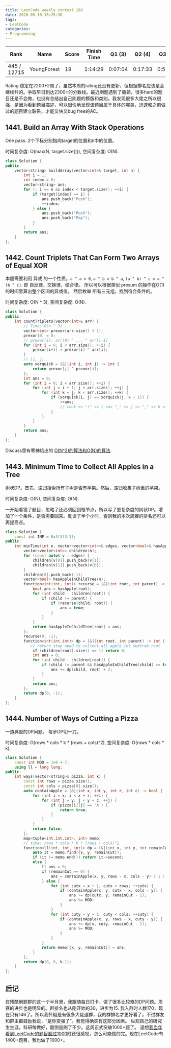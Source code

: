 ```yaml
---
title: LeetCode weekly contest 188
date: 2020-05-10 18:25:30
tags:
- LeetCode
categories:
- Programming
---
```


| Rank |	Name |	Score |	Finish Time | 	Q1 (3) |	Q2 (4) |	Q3 (5) |	Q4 (7)|
|--|--|--|--|--|--|--|--|
| 445 / 12715 |	YoungForest | 19 | 	1:14:29 |  0:07:04 | 0:17:33 | 0:56:49 | 1:14:29 |

Rating 稳定在2200+2周了，虽然本周的rating还没有更新，但根据排名应该是会继续升的。争取早日到达2300+的分数线。最近刷题遇到了瓶颈，很多hard的题目还是不会做，也没有总结出自己刷题的模版和类别。我发现很多大佬之所以很强，是因为看到题目描述，可以很快地发现该题目属于具体的哪类，迅速和之前做过的题目建立联系，才能又快又bug free的AC。


## 1441. Build an Array With Stack Operations

One pass. 2个下标分别指向target的位置和n中的位置。

时间复杂度: O(max(N, target.size())),
空间复杂度: O(N).

```cpp
class Solution {
public:
    vector<string> buildArray(vector<int>& target, int n) {
        int i = 1;
        int index = 0;
        vector<string> ans;
        for (; i <= n && index < target.size(); ++i) {
            if (target[index] == i) {
                ans.push_back("Push");
                ++index;
            } else {
                ans.push_back("Push");
                ans.push_back("Pop");
            }
        }
        return ans;
    }
};
```

## 1442. Count Triplets That Can Form Two Arrays of Equal XOR

本题需要利用 异或 的一个性质。`a ^ a = 0`, `a ^ b = b ^ a`, `(a ^ b) ^ c = a ^ (b ^ c)`. 即 自反律，交换律，结合律。
所以可以根据类似 presum 的操作在O(1)的时间里算出整个区间的异或值。
然后枚举 所有三元组，找到符合条件的。

时间复杂度: O(N ^ 3),
空间复杂度: O(N).

```cpp
class Solution {
public:
    int countTriplets(vector<int>& arr) {
        // Time: O(n ^ 3)
        vector<int> prexor(arr.size() + 1);
        prexor[0] = 0;
        // prexor[i]: arr[0] ^ ... ^ arr[i-1]
        for (int i = 0; i < arr.size(); ++i) {
            prexor[i+1] = prexor[i] ^ arr[i]; 
        }
        // [i, j)
        auto xorquick = [&](int i, int j) -> int {
            return prexor[j] ^ prexor[i];
        };
        int ans = 0;
        for (int i = 0; i < arr.size(); ++i) {
            for (int j = i + 1; j < arr.size(); ++j) {
                for (int k = j; k < arr.size(); ++k) {
                    if (xorquick(i, j) == xorquick(j, k + 1)) {
                        ++ans;
                        // cout << "(" << i <a< "," << j << "," << k << ")" << endl;
                    }
                }
            }
        }
        return ans;
    }
};
```

Discuss里有寒神给出的
[O(N^2)的算法和O(N)的算法](https://leetcode.com/problems/count-triplets-that-can-form-two-arrays-of-equal-xor/discuss/623747/JavaC%2B%2BPython-One-Pass-O(N4)-to-O(N)).

## 1443. Minimum Time to Collect All Apples in a Tree

树状DP。首先，递归搜索所有子树是否有苹果。然后，递归收集子树重的苹果。

时间复杂度: O(N),
空间复杂度: O(N).

一开始看错了题目，忽略了还必须回到根节点，所以写了更复杂度的树状DP。增加了一个条件，是否需要回来。耽误了半个小时，否则我的本次周赛的排名还可以再提高点。

```cpp
class Solution {
    const int INF = 0x3f3f3f3f;
public:
    int minTime(int n, vector<vector<int>>& edges, vector<bool>& hasApple) {
        vector<vector<int>> children(n);
        for (const auto& v : edges) {
            children[v[0]].push_back(v[1]);
            children[v[1]].push_back(v[0]);
        }
        children[0].push_back(-1);
        vector<bool> hasAppleInChildTree(n);
        function<int(int, int)> recurse = [&](int root, int parent) -> int {
            bool ans = hasApple[root];
            for (int child : children[root]) {
                if (child != parent) {
                    if (recurse(child, root)) {
                        ans = true;
                    }
                }
            }
            return hasAppleInChildTree[root] = ans;
        };
        recurse(0, -1);
        function<int(int,int)> dp = [&](int root, int parent) -> int {
           // return step need to collect all apple int subtree root
            if (children[root].size() == 1) return 0;
            int ans = 0;
            for (int child : children[root]) {
                if (child != parent && hasAppleInChildTree[child] == true) {
                    ans += dp(child, root) + 2;
                }
            }
            return ans;
        };
        return dp(0, -1);
    }
};
```

## 1444. Number of Ways of Cutting a Pizza

一道典型的DP问题。
每步DP切一刀。

时间复杂度: O(rows * cols * k * (rows + cols)^2),
空间复杂度: O(rows * cols * k).

```cpp
class Solution {
    const int MOD = 1e9 + 7;
    using ll = long long;
public:
    int ways(vector<string>& pizza, int k) {
        const int rows = pizza.size();
        const int cols = pizza[0].size();
        auto containApple = [&](int x, int y, int r, int c) -> bool {
            for (int i = x; i < x + r; ++i) {
                for (int j = y; j < y + c; ++j) {
                    if (pizza[i][j] == 'A') {
                        return true;
                    }
                }
            }
            return false;
        };
        map<tuple<int,int,int>, int> memo;
        // time: rows * cols * k * (rows + cols)^2
        function<ll(int, int, int)> dp = [&](int x, int y, int remainCut) -> ll {
            auto it = memo.find({x, y, remainCut});
            if (it != memo.end()) return it->second;
            else {
                ll ans = 0;
                if (remainCut == 0) {
                    ans = containApple(x, y, rows - x, cols - y) ? 1 : 0;
                } else {
                    for (int cutx = x + 1; cutx < rows; ++cutx) {
                        if (containApple(x, y, cutx - x, cols - y)) {
                            ans += dp(cutx, y, remainCut - 1);
                            ans %= MOD;
                        }
                    }
                    for (int cuty = y + 1; cuty < cols; ++cuty) {
                        if (containApple(x, y, rows - x, cuty - y)) {
                            ans += dp(x, cuty, remainCut - 1);
                            ans %= MOD;
                        }
                    }
                }
                return memo[{x, y, remainCut}] = ans;
            }
        };
        return dp(0, 0, k-1);
    }
};
```

## 后记

在残酷刷题群的这一个半月里，我跟随每日打卡，做了很多比较难的DP问题。周赛的进步也是明显的。群排名也从刚开始的30，进步为15. 我入群时人数170，现在只有146了。所以我怀疑是有很多大佬退群，我的群排名才更好看了。不过群友和群主都鼓励我说，“是你变强了”。我觉得确实有这部分因素。
纵观自己的研究生生涯，科研每做好，题倒是刷了不少。这周正式突破1000+题了。
遥想[我当年看到LeetCode的题目超过1000时](https://youngforest.github.io/2019/03/03/LeetCode-weekly-contest-126/)还很感叹，怎么可能做的完。现在LeetCode有1400+题目，我也做了1000+。